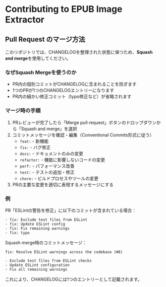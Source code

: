 # Contributing to EPUB Image Extractor

## Pull Request のマージ方法

このリポジトリでは、CHANGELOGを整理された状態に保つため、**Squash and merge**を使用してください。

### なぜSquash Mergeを使うのか

- PR内の個別コミットがCHANGELOGに含まれることを防ぎます
- 1つのPRが1つのCHANGELOGエントリーになります
- PR内の細かい修正コミット（typo修正など）が省略されます

### マージ時の手順

1. PRレビューが完了したら「Merge pull request」ボタンのドロップダウンから「Squash and merge」を選択
2. コミットメッセージを確認・編集（Conventional Commits形式に従う）
   - `feat:` - 新機能
   - `fix:` - バグ修正
   - `docs:` - ドキュメントのみの変更
   - `refactor:` - 機能に影響しないコードの変更
   - `perf:` - パフォーマンス改善
   - `test:` - テストの追加・修正
   - `chore:` - ビルドプロセスやツールの変更
3. PRの主要な変更を適切に表現するメッセージにする

### 例

PR「ESLintの警告を修正」に以下のコミットが含まれている場合：
```
- fix: Exclude test files from ESLint
- fix: Update ESLint config  
- fix: Fix remaining warnings
- fix: typo
```

Squash merge時のコミットメッセージ：
```
fix: Resolve ESLint warnings across the codebase (#8)

- Exclude test files from ESLint checks
- Update ESLint configuration
- Fix all remaining warnings
```

これにより、CHANGELOGには1つのエントリーとして記載されます。